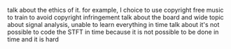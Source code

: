 talk about the ethics of it. for example, I choice to use copyright free music to train to avoid copyright infringement
talk about the board and wide topic about signal analysis, unable to learn everything in time 
talk about it's not possible to code the STFT in time because it is not possible to be done in time and it is hard 